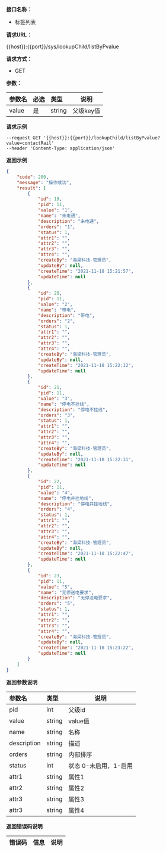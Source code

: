 **接口名称：**

- 标签列表

**请求URL：**

{{host}}:{{port}}/sys/lookupChild/listByPvalue

**请求方式：**
- GET

**参数：**

|参数名|必选|类型|说明|
|:----    |:---|:----- |-----   |
|value   |是  | string | 父级key值 |

**请求示例**
```
--request GET '{{host}}:{{port}}/lookupChild/listByPvalue?value=contactRail'
--header 'Content-Type: application/json'

```

 **返回示例**
```json
{
    "code": 200,
    "message": "操作成功",
    "result": [
        {
            "id": 19,
            "pid": 11,
            "value": "1",
            "name": "未电通",
            "description": "未电通",
            "orders": "1",
            "status": 1,
            "attr1": "",
            "attr2": "",
            "attr3": "",
            "attr4": "",
            "createBy": "海梁科技-管理员",
            "updateBy": null,
            "createTime": "2021-11-18 15:21:57",
            "updateTime": null
        },
        {
            "id": 20,
            "pid": 11,
            "value": "2",
            "name": "带电",
            "description": "带电",
            "orders": "2",
            "status": 1,
            "attr1": "",
            "attr2": "",
            "attr3": "",
            "attr4": "",
            "createBy": "海梁科技-管理员",
            "updateBy": null,
            "createTime": "2021-11-18 15:22:12",
            "updateTime": null
        },
        {
            "id": 21,
            "pid": 11,
            "value": "3",
            "name": "停电不挂线",
            "description": "停电不挂线",
            "orders": "3",
            "status": 1,
            "attr1": "",
            "attr2": "",
            "attr3": "",
            "attr4": "",
            "createBy": "海梁科技-管理员",
            "updateBy": null,
            "createTime": "2021-11-18 15:22:31",
            "updateTime": null
        },
        {
            "id": 22,
            "pid": 11,
            "value": "4",
            "name": "停电并挂地线",
            "description": "停电并挂地线",
            "orders": "4",
            "status": 1,
            "attr1": "",
            "attr2": "",
            "attr3": "",
            "attr4": "",
            "createBy": "海梁科技-管理员",
            "updateBy": null,
            "createTime": "2021-11-18 15:22:47",
            "updateTime": null
        },
        {
            "id": 23,
            "pid": 11,
            "value": "5",
            "name": "无停送电要求",
            "description": "无停送电要求",
            "orders": "5",
            "status": 1,
            "attr1": "",
            "attr2": "",
            "attr3": "",
            "attr4": "",
            "createBy": "海梁科技-管理员",
            "updateBy": null,
            "createTime": "2021-11-18 15:23:22",
            "updateTime": null
        }
    ]
}
```
 **返回参数说明**

| 参数名      | 类型   | 说明                  |
| :---------- | :----- | --------------------- |
| pid         | int    | 父级id                |
| value       | string | value值               |
| name        | string | 名称                  |
| description | string | 描述                  |
| orders      | string | 内部排序              |
| status      | int    | 状态 0-未启用，1-启用 |
| attr1       | string | 属性1                 |
| attr2       | string | 属性2                 |
| attr3       | string | 属性3                 |
| attr3       | string | 属性4                 |

 **返回错误码说明**

|错误码 |信息|说明|
|:----  |:----   |-----   |